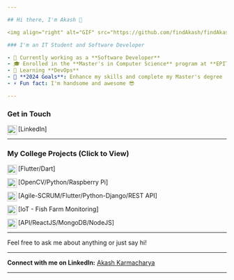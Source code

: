 ```yaml
---

## Hi there, I'm Akash 👋

<img align="right" alt="GIF" src="https://github.com/findAkash/findAkash/blob/main/HaD1.gif" width="450" height="450" />

### I'm an IT Student and Software Developer

- 🔭 Currently working as a **Software Developer**
- 🎓 Enrolled in the **Master's in Computer Science** program at **EPITA, Paris, France**
- 🌱 Learning **DevOps**
- 🥅 **2024 Goals**: Enhance my skills and complete my Master's degree
- ⚡ Fun fact: I'm handsome and awesome 😎

---
```


### Get in Touch

[<img align="left" alt="LinkedIn" width="22px" src="https://www.edigitalagency.com.au/wp-content/uploads/new-linkedin-logo-white-black-png.png" />](https://www.linkedin.com/in/akash-karmacharya/)[LinkedIn]

---

### My College Projects (Click to View)

[<img align="left" alt="Flutter/Dart" width="22px" src="https://ih1.redbubble.net/image.1577981543.2739/st,small,507x507-pad,600x600,f8f8f8.jpg" />](https://www.youtube.com/watch?v=wpPhYafFitQ&list=PLYJsJadAcEnrhAvx6cC-FIxMSAK3IZ5e3) [Flutter/Dart]

[<img align="left" alt="OpenCV/Python/Raspberry Pi" width="22px" src="https://encrypted-tbn0.gstatic.com/images?q=tbn:ANd9GcTfMwidAgO-qdhSKzIJd33fTDxsIwkzulpArUlfJ6or6g&s" />](https://www.youtube.com/watch?v=3sKv8neUHNU&list=PLYJsJadAcEnqwhuvWwqnIbVDF1jKVVDhk) [OpenCV/Python/Raspberry Pi]

[<img align="left" alt="Agile-SCRUM/Flutter/Python-Django/REST API" width="22px" src="https://image.shutterstock.com/image-vector/agile-icon-methodology-vector-development-260nw-1850837746.jpg" />](https://www.youtube.com/watch?v=pcBlXA4rSck&list=LLniCeBwex4BEOfkKWrU_BQA) [Agile-SCRUM/Flutter/Python-Django/REST API]

[<img align="left" alt="IOT - Fish Farm Monitoring" width="22px" src="https://www.maptree.in//uploads/courses/f9c960c7f67418e766c2fb8c4493cfdc.png" />](https://youtu.be/MKdm-15n4s8) [IoT - Fish Farm Monitoring]

[<img align="left" alt="API/ReactJS/MongoDB/NodeJS" width="22px" src="https://cdn.vectorstock.com/i/1000x1000/65/90/cloud-api-3d-sign-technology-vector-17806590.webp" />](https://youtu.be/D6WMR9LLhOw) [API/ReactJS/MongoDB/NodeJS]

---

Feel free to ask me about anything or just say hi!

---

**Connect with me on LinkedIn:** [Akash Karmacharya](https://www.linkedin.com/in/akash-karmacharya/)

---

